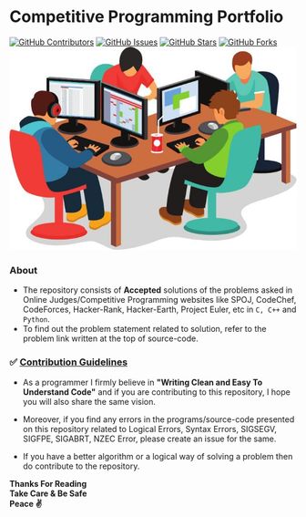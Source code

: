 # Competitive Programming Portfolio
[![GitHub Contributors](https://img.shields.io/github/contributors/strikersps/Competitive-Programming.svg)](https://github.com/strikersps/Competitive-Programming/graphs/contributors)
[![GitHub Issues](https://img.shields.io/github/issues/strikersps/Competitive-Programming)](https://github.com/strikersps/Competitive-Programming/issues)
[![GitHub Stars](https://img.shields.io/github/stars/strikersps/Competitive-Programming?style=flat-square)](https://github.com/strikersps/Competitive-Programming/stargazers)
[![GitHub Forks](https://img.shields.io/github/forks/strikersps/Competitive-Programming?style=flat-square)](https://github.com/strikersps/Competitive-Programming/network/members)
![Competitive Programming Image](https://github.com/strikersps/Competitive-Programming/blob/master/Competitive-Programming-Image.jpg)
### About  
* The repository consists of **Accepted** solutions of the problems asked in Online Judges/Competitive Programming websites like SPOJ, CodeChef, CodeForces, Hacker-Rank, Hacker-Earth, Project Euler, etc in `C, C++` and `Python`.
* To find out the problem statement related to solution, refer to the problem link written at the top of source-code.  

### :white_check_mark: [Contribution Guidelines](https://github.com/strikersps/Competitive-Programming/blob/master/CONTRIBUTING.md)
* As a programmer I firmly believe in **"Writing Clean and Easy To Understand Code"** and if you are contributing to this repository, I hope you will also share the same vision.

* Moreover, if you find any errors in the programs/source-code presented on this repository related to Logical Errors, Syntax Errors, SIGSEGV, SIGFPE, SIGABRT, NZEC Error, please create an issue for the same.
* If you have a better algorithm or a logical way of solving a problem then do contribute to the repository.  

**Thanks For Reading**  
**Take Care & Be Safe**  
**Peace :v:**

